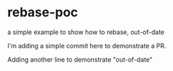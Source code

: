# rebase-poc
a simple example to show how to rebase, out-of-date

I'm adding a simple commit here to demonstrate a PR.

Adding another line to demonstrate "out-of-date"
